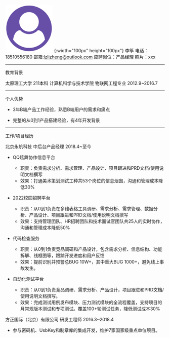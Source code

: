 ![姓名](./图标/02_姓名-紫.png) {:width="100px" height="100px"} 李筝    电话：18510556180    邮箱:lzlizheng@outlook.com    应聘岗位：产品经理    照片：xxx

---

教育背景

太原理工大学 211本科 计算机科学与技术学院  物联网工程专业 2012.9~2016.7

---

个人优势

- 3年B端产品工作经验，熟悉B端用户的需求和痛点

- 完整的从0到1产品搭建经验，有4年开发背景

---

工作/项目经历

北京永航科技 中后台产品经理    2018.4~至今

- QQ炫舞协作信息平台
    - 职责：负责需求分析、需求管理、产品设计、项目跟进和PRD文档/使用说明文档撰写
    - 效果：打通美术策划测试工种共53个岗位的信息烟囱，沟通和管理成本降低30%

- 2022校园招聘平台
    - 职责：从0到1负责在多维表格工具调研、需求分析、需求管理、数据分析、产品设计、项目跟进和PRD文档/使用说明文档撰写
    - 效果：支持管理团队、HR招聘团队和技术面试官团队共25人的实时协作，沟通和管理成本降低50%

- 代码检查服务
    - 职责：从0到1负责竞品调研和产品设计，包含需求分析、信息结构、功能拆解、线框图等，跟踪开发进度和用户反馈
    - 效果：提前识别并预警总BUG 10W+，其中重大BUG 1000+，避免线上事故发生。

- 自动化测试平台
    - 职责：从0到1负责竞品调研、需求分析、产品设计，项目跟进和PRD文档/使用说明文档撰写。
    - 效果：完成测试用例发布模块、压力测试模块的全流程覆盖，支持项目的月常规版本测试和专项测试。覆盖100+轮测试任务，降低测试成本30%

方正国际（北京）有限公司    研发工程师    2016.3~2018.4

- 参与密码机、UsbKey和制章库的集成开发，维护7家国家级重点单位项目。